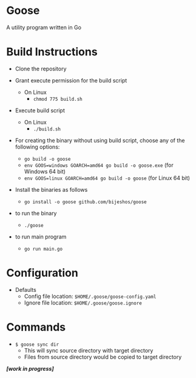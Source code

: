# Goose
A utility program written in Go
 
# Build Instructions
- Clone the repository
- Grant execute permission for the build script
    - On Linux
        - `chmod 775 build.sh`
- Execute build script
    - On Linux
        - `./build.sh`
             
- For creating the binary without using build script, choose any of the following options:
    - `go build -o goose`
    - `env GOOS=windows GOARCH=amd64 go build -o goose.exe` (for Windows 64 bit)
    - `env GOOS=linux GOARCH=amd64 go build -o goose` (for Linux 64 bit)
    
    
- Install the binaries as follows
    - `go install -o goose github.com/bijeshos/goose`
- to run the binary    
    - `./goose`
- to run main program    
    - `go run main.go`

# Configuration
- Defaults
    - Config file location: `$HOME/.goose/goose-config.yaml`
    - Ignore file location: `$HOME/.goose/goose.ignore`
 

# Commands

- `$ goose sync dir`
    - This will sync source directory with target directory
    - Files from source directory would be copied to target directory




**_[work in progress]_**